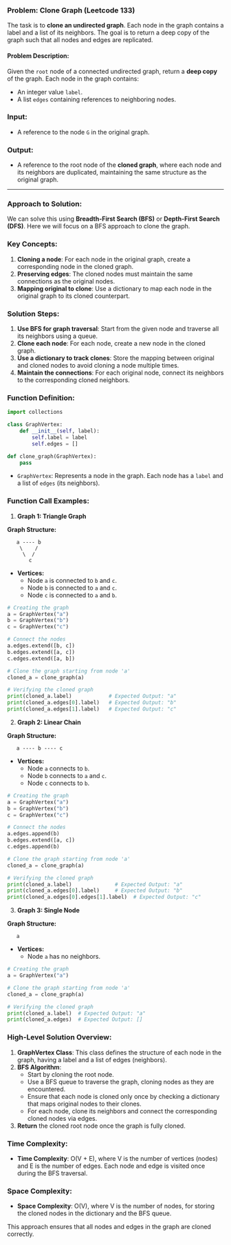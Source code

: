 ### Problem: Clone Graph (Leetcode 133)

The task is to **clone an undirected graph**. Each node in the graph contains a label and a list of its neighbors. The goal is to return a deep copy of the graph such that all nodes and edges are replicated.

#### Problem Description:

Given the `root` node of a connected undirected graph, return a **deep copy** of the graph. Each node in the graph contains:
- An integer value `label`.
- A list `edges` containing references to neighboring nodes.

### Input:
- A reference to the node `G` in the original graph.

### Output:
- A reference to the root node of the **cloned graph**, where each node and its neighbors are duplicated, maintaining the same structure as the original graph.

---

### Approach to Solution:

We can solve this using **Breadth-First Search (BFS)** or **Depth-First Search (DFS)**. Here we will focus on a BFS approach to clone the graph.

### Key Concepts:
1. **Cloning a node**: For each node in the original graph, create a corresponding node in the cloned graph.
2. **Preserving edges**: The cloned nodes must maintain the same connections as the original nodes.
3. **Mapping original to clone**: Use a dictionary to map each node in the original graph to its cloned counterpart.

### Solution Steps:
1. **Use BFS for graph traversal**: Start from the given node and traverse all its neighbors using a queue.
2. **Clone each node**: For each node, create a new node in the cloned graph.
3. **Use a dictionary to track clones**: Store the mapping between original and cloned nodes to avoid cloning a node multiple times.
4. **Maintain the connections**: For each original node, connect its neighbors to the corresponding cloned neighbors.

### Function Definition:

```python
import collections

class GraphVertex:
    def __init__(self, label):
        self.label = label
        self.edges = []

def clone_graph(GraphVertex):
    pass
```

- `GraphVertex`: Represents a node in the graph. Each node has a `label` and a list of `edges` (its neighbors).

### Function Call Examples:

1. **Graph 1: Triangle Graph**

**Graph Structure:**
```
   a ---- b
    \    /
     \  /
       c
```

- **Vertices:**
  - Node `a` is connected to `b` and `c`.
  - Node `b` is connected to `a` and `c`.
  - Node `c` is connected to `a` and `b`.

```python
# Creating the graph
a = GraphVertex("a")
b = GraphVertex("b")
c = GraphVertex("c")

# Connect the nodes
a.edges.extend([b, c])
b.edges.extend([a, c])
c.edges.extend([a, b])

# Clone the graph starting from node 'a'
cloned_a = clone_graph(a)

# Verifying the cloned graph
print(cloned_a.label)            # Expected Output: "a"
print(cloned_a.edges[0].label)   # Expected Output: "b"
print(cloned_a.edges[1].label)   # Expected Output: "c"
```

2. **Graph 2: Linear Chain**

**Graph Structure:**
```
   a ---- b ---- c
```

- **Vertices:**
  - Node `a` connects to `b`.
  - Node `b` connects to `a` and `c`.
  - Node `c` connects to `b`.

```python
# Creating the graph
a = GraphVertex("a")
b = GraphVertex("b")
c = GraphVertex("c")

# Connect the nodes
a.edges.append(b)
b.edges.extend([a, c])
c.edges.append(b)

# Clone the graph starting from node 'a'
cloned_a = clone_graph(a)

# Verifying the cloned graph
print(cloned_a.label)              # Expected Output: "a"
print(cloned_a.edges[0].label)     # Expected Output: "b"
print(cloned_a.edges[0].edges[1].label)  # Expected Output: "c"
```

3. **Graph 3: Single Node**

**Graph Structure:**
```
   a
```

- **Vertices:**
  - Node `a` has no neighbors.

```python
# Creating the graph
a = GraphVertex("a")

# Clone the graph starting from node 'a'
cloned_a = clone_graph(a)

# Verifying the cloned graph
print(cloned_a.label)  # Expected Output: "a"
print(cloned_a.edges)  # Expected Output: []
```

### High-Level Solution Overview:

1. **GraphVertex Class**: This class defines the structure of each node in the graph, having a label and a list of edges (neighbors).
2. **BFS Algorithm**:
   - Start by cloning the root node.
   - Use a BFS queue to traverse the graph, cloning nodes as they are encountered.
   - Ensure that each node is cloned only once by checking a dictionary that maps original nodes to their clones.
   - For each node, clone its neighbors and connect the corresponding cloned nodes via edges.
3. **Return** the cloned root node once the graph is fully cloned.

### Time Complexity:
- **Time Complexity**: O(V + E), where V is the number of vertices (nodes) and E is the number of edges. Each node and edge is visited once during the BFS traversal.

### Space Complexity:
- **Space Complexity**: O(V), where V is the number of nodes, for storing the cloned nodes in the dictionary and the BFS queue.

This approach ensures that all nodes and edges in the graph are cloned correctly.
